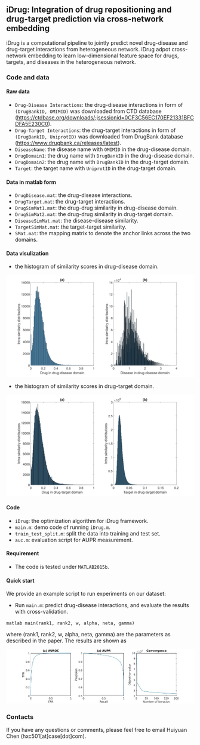 ## iDrug: Integration of drug repositioning and drug-target prediction via cross-network embedding
iDrug is a computational pipeline to jointly predict novel drug-disease and drug-target interactions from heterogeneous network. iDrug adpot cross-network embedding to learn  low-dimensional feature space for drugs, targets, and diseases in the heterogeneous network.





### Code and data

#### Raw data
- `Drug-Disease Interactions`: the drug-disease interactions in form of `(DrugBankID, OMIMID)` was downloaded from CTD database (https://ctdbase.org/downloads/;jsessionid=0CF3C56EC170EF21331BFCDFA5E230C0).
- `Drug-Target Interactions`: the drug-target interactions in form of `(DrugBankID, UniprotID)` was downloaded from DrugBank database (https://www.drugbank.ca/releases/latest).
- `DiseaseName`: the disease name with `OMIMID` in the drug-disease domain.
- `DrugDomain1`: the drug name with `DrugBankID` in the drug-disease domain.
- `DrugDomain2`: the drug name with `DrugBankID` in the drug-target domain.
- `Target`: the target name with `UniprotID` in the drug-target domain.

#### Data in matlab form
- `DrugDisease.mat`: the drug-disease interactions.
- `DrugTarget.mat`: the drug-target interactions.
- `DrugSimMat1.mat`: the drug-drug similarity in drug-disease domain.
- `DrugSimMat2.mat`: the drug-drug similarity in drug-target domain.
- `DiseaseSimMat.mat`: the disease-disease similarity.
- `TargetSimMat.mat`: the target-target similarity.
- `SMat.mat`: the mapping matrix to denote the anchor links across the two domains.

#### Data visulization
- the histogram of similarity scores in drug-disease domain.
<img src="S1Fig.tif" width="600">

- the histogram of similarity scores in drug-target domain.
<img src="S2Fig.tif" width="600">

#### Code
- `iDrug`: the optimization algorithm for iDrug framework.
- `main.m`: demo code of running `iDrug.m`.
- `train_test_split.m`: split the data into training and test set.
- `auc.m`: evaluation script for AUPR measurement.

#### Requirement
- The code is tested under `MATLAB2015b`.

#### Quick start
We provide an example script to run experiments on our dataset: 

- Run `main.m`: predict drug-disease interactions, and evaluate the results with cross-validation. 

```
matlab main(rank1, rank2, w, alpha, neta, gamma)
```
where (rank1, rank2, w, alpha, neta, gamma) are the parameters as described in the paper. The results are shown as

<img src="res.jpg" width="800">

### Contacts
If you have any questions or comments, please feel free to email Huiyuan Chen (hxc501[at]case[dot]com).

